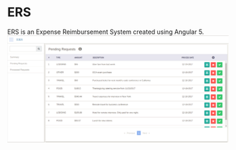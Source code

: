 # ERS
ERS is an Expense Reimbursement System created using Angular 5.
![alt text](screenshots/ERS-capture.png "ERS Admin Page")
